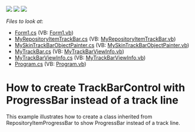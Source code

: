 <!-- default badges list -->
![](https://img.shields.io/endpoint?url=https://codecentral.devexpress.com/api/v1/VersionRange/128620250/10.1.4%2B)
[![](https://img.shields.io/badge/Open_in_DevExpress_Support_Center-FF7200?style=flat-square&logo=DevExpress&logoColor=white)](https://supportcenter.devexpress.com/ticket/details/E3286)
[![](https://img.shields.io/badge/📖_How_to_use_DevExpress_Examples-e9f6fc?style=flat-square)](https://docs.devexpress.com/GeneralInformation/403183)
<!-- default badges end -->
<!-- default file list -->
*Files to look at*:

* [Form1.cs](./CS/ProgressTrackBar/Form1.cs) (VB: [Form1.vb](./VB/ProgressTrackBar/Form1.vb))
* [MyRepositoryItemTrackBar.cs](./CS/ProgressTrackBar/MyRepositoryItemTrackBar.cs) (VB: [MyRepositoryItemTrackBar.vb](./VB/ProgressTrackBar/MyRepositoryItemTrackBar.vb))
* [MySkinTrackBarObjectPainter.cs](./CS/ProgressTrackBar/MySkinTrackBarObjectPainter.cs) (VB: [MySkinTrackBarObjectPainter.vb](./VB/ProgressTrackBar/MySkinTrackBarObjectPainter.vb))
* [MyTrackBar.cs](./CS/ProgressTrackBar/MyTrackBar.cs) (VB: [MyTrackBarViewInfo.vb](./VB/ProgressTrackBar/MyTrackBarViewInfo.vb))
* [MyTrackBarViewInfo.cs](./CS/ProgressTrackBar/MyTrackBarViewInfo.cs) (VB: [MyTrackBarViewInfo.vb](./VB/ProgressTrackBar/MyTrackBarViewInfo.vb))
* [Program.cs](./CS/ProgressTrackBar/Program.cs) (VB: [Program.vb](./VB/ProgressTrackBar/Program.vb))
<!-- default file list end -->
# How to create TrackBarControl with ProgressBar instead of a track line


<p>This example illustrates how to create a class inherited from RepositoryItemProgressBar to show  ProgressBar instead of a track line.</p>

<br/>


